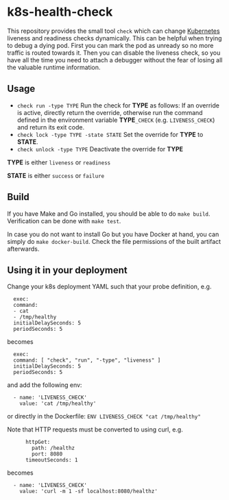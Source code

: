 # k8s-health-check

This repository provides the small tool `check` which can change [Kubernetes](https://kubernetes.io/) liveness and readiness checks dynamically. This can be helpful when trying to debug a dying pod. First you can mark the pod as unready so no more traffic is routed towards it. Then you can disable the liveness check, so you have all the time you need to attach a debugger without the fear of losing all the valuable runtime information.

## Usage

- `check run -type TYPE` Run the check for **TYPE** as follows: If an override is active, directly return the override, otherwise run the command defined in the environment variable **TYPE**`_CHECK` (e.g. `LIVENESS_CHECK`) and return its exit code.
- `check lock -type TYPE -state STATE` Set the override for **TYPE** to **STATE**.
- `check unlock -type TYPE` Deactivate the override for **TYPE**

**TYPE** is either `liveness` or `readiness`

**STATE** is either `success` or `failure`

## Build

If you have Make and Go installed, you should be able to do `make build`. Verification can be done with `make test`.

In case you do not want to install Go but you have Docker at hand, you can simply do `make docker-build`. Check the file permissions of the built artifact afterwards.

## Using it in your deployment

Change your k8s deployment YAML such that your probe definition, e.g.

```livenessProbe:
  exec:
  command:
  - cat
  - /tmp/healthy
  initialDelaySeconds: 5
  periodSeconds: 5
```

becomes

```livenessProbe:
  exec:
  command: [ "check", "run", "-type", "liveness" ]
  initialDelaySeconds: 5
  periodSeconds: 5
```

and add the following env:

```env:
  - name: 'LIVENESS_CHECK'
    value: 'cat /tmp/healthy'
```

or directly in the Dockerfile: `ENV LIVENESS_CHECK "cat /tmp/healthy"`

Note that HTTP requests must be converted to using curl, e.g.

```livenessProbe:
      httpGet:
        path: /healthz
        port: 8080
      timeoutSeconds: 1
```

becomes

```env:
  - name: 'LIVENESS_CHECK'
    value: 'curl -m 1 -sf localhost:8080/healthz'
```
